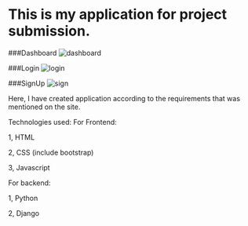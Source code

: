 # This is my application for project submission.

###Dashboard
![dashboard](screenshots/dashboard.png)

###Login
![login](screenshots/login.png)

###SignUp
![sign](screenshots/sign.png)

Here, I have created application according to the requirements that was mentioned on the site.

Technologies used:
For Frontend:

1, HTML

2, CSS (include bootstrap)

3, Javascript

For backend:

1, Python

2, Django

